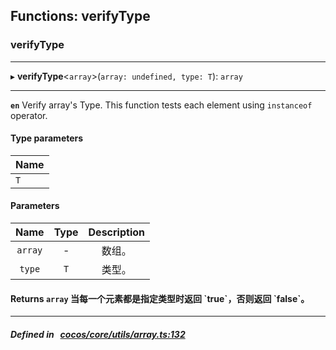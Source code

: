 ## Functions: verifyType

### verifyType


___
▸ **verifyType**<`array`\>(`array: undefined, type: T`): `array`
___


**`en`** 
Verify array's Type.
This function tests each element using `instanceof` operator.


#### Type parameters

| Name |
| :------ |
| `T` |

#### Parameters

| Name | Type | Description |
| :------: | :------: | :------: |
| `array` | - | 数组。  |
| `type` | `T` | 类型。  |

#### Returns `array` 当每一个元素都是指定类型时返回 &#x60;true&#x60;，否则返回 &#x60;false&#x60;。

___


##### Defined in &nbsp;   [cocos/core/utils/array.ts:132](https://github.com/cocos-creator/engine/blob/c7bf6b8a9/cocos/core/utils/array.ts#L132)&nbsp;
